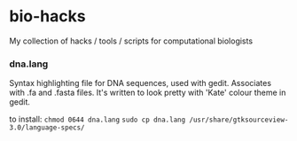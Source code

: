 # bio-hacks
My collection of hacks / tools / scripts for computational biologists


### dna.lang
Syntax highlighting file for DNA sequences, used with gedit. Associates with .fa and .fasta files. It's written to look pretty with 'Kate' colour theme in gedit.

to install:
`chmod 0644 dna.lang`
`sudo cp dna.lang /usr/share/gtksourceview-3.0/language-specs/`
